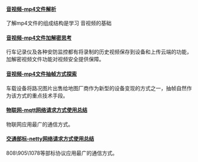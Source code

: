 #### [音视频-mp4文件解析](https://gongluis.github.io/essay/AnalysisMp4File/)

了解mp4文件的组成结构是学习 音视频的基础

#### [音视频-mp4文件加解密思考](https://gongluis.github.io/essay/encodeMp4/)  

行车记录仪及各种安防监控都有将录制的历史视频保存到设备和上传云端的功能，加解密视频文件功能对视频安全提供保障。

#### [音视频-mp4文件抽帧方式探索](https://gongluis.github.io/essay/crowdSourcing/)  

车载设备将路况图片出售给地图厂商作为新型的设备变现的方式之一，抽帧自然作为该方式的重点技术手段。

#### [物联网-mqtt网络请求方式使用总结](https://gongluis.github.io/essay/mqtt/)  

物联网应用最广的通信方式。

#### [交通部标-netty网络请求方式使用总结](https://gongluis.github.io/essay/netty/)  

808\905\1078等部标协议应用最广的通信方式。

